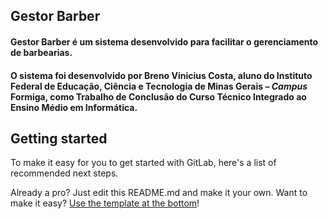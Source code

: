 ## Gestor Barber
<h4> Gestor Barber é um sistema desenvolvido para facilitar o gerenciamento de barbearias. 
</h4> <h4> O sistema foi desenvolvido por Breno Vinicius Costa, aluno do Instituto Federal de Educação, Ciência e Tecnologia de Minas Gerais – <i>Campus</i> Formiga, como Trabalho de Conclusão do Curso Técnico Integrado ao Ensino Médio em Informática. </h4>

## Getting started

To make it easy for you to get started with GitLab, here's a list of recommended next steps.

Already a pro? Just edit this README.md and make it your own. Want to make it easy? [Use the template at the bottom](#editing-this-readme)!
